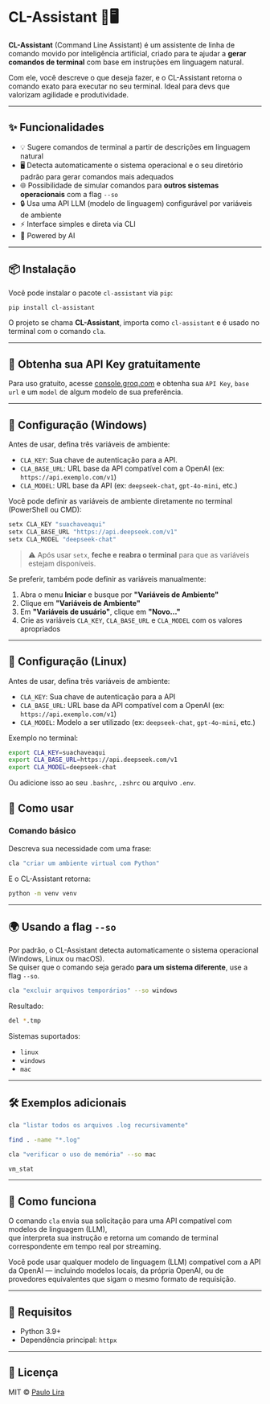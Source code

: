 # CL-Assistant 🤖🖥️

**CL-Assistant** (Command Line Assistant) é um assistente de linha de comando movido por inteligência artificial, criado para te ajudar a **gerar comandos de terminal** com base em instruções em linguagem natural.

Com ele, você descreve o que deseja fazer, e o CL-Assistant retorna o comando exato para executar no seu terminal. Ideal para devs que valorizam agilidade e produtividade.

---

## ✨ Funcionalidades

- 💡 Sugere comandos de terminal a partir de descrições em linguagem natural
- 🖥️ Detecta automaticamente o sistema operacional e o seu diretório padrão para gerar comandos mais adequados
- 🌐 Possibilidade de simular comandos para **outros sistemas operacionais** com a flag `--so`
- 🔒 Usa uma API LLM (modelo de linguagem) configurável por variáveis de ambiente
- ⚡ Interface simples e direta via CLI
- 🧠 Powered by AI

---

## 📦 Instalação

Você pode instalar o pacote `cl-assistant` via `pip`:

```bash
pip install cl-assistant
```

O projeto se chama **CL-Assistant**, importa como `cl-assistant` e é usado no terminal com o comando `cla`.

---

## 🔑 Obtenha sua API Key gratuitamente

Para uso gratuito, acesse [console.groq.com](https://console.groq.com) e obtenha sua `API Key`, `base url` e um `model` de algum modelo de sua preferência.

---

## 🔐 Configuração (Windows)

Antes de usar, defina três variáveis de ambiente:

- `CLA_KEY`: Sua chave de autenticação para a API.
- `CLA_BASE_URL`: URL base da API compatível com a OpenAI (ex: `https://api.exemplo.com/v1`)
- `CLA_MODEL`: URL base da API (ex: `deepseek-chat`, `gpt-4o-mini`, etc.)

Você pode definir as variáveis de ambiente diretamente no terminal (PowerShell ou CMD):

```powershell
setx CLA_KEY "suachaveaqui"
setx CLA_BASE_URL "https://api.deepseek.com/v1"
setx CLA_MODEL "deepseek-chat"
```

> ⚠️ Após usar `setx`, **feche e reabra o terminal** para que as variáveis estejam disponíveis.

Se preferir, também pode definir as variáveis manualmente:

1. Abra o menu **Iniciar** e busque por **"Variáveis de Ambiente"**  
2. Clique em **"Variáveis de Ambiente"**  
3. Em **"Variáveis de usuário"**, clique em **"Novo..."**  
4. Crie as variáveis `CLA_KEY`, `CLA_BASE_URL` e `CLA_MODEL` com os valores apropriados  

--- 

## 🔐 Configuração (Linux)

Antes de usar, defina três variáveis de ambiente:

- `CLA_KEY`: Sua chave de autenticação para a API
- `CLA_BASE_URL`: URL base da API compatível com a OpenAI (ex: `https://api.exemplo.com/v1`)
- `CLA_MODEL`: Modelo a ser utilizado (ex: `deepseek-chat`, `gpt-4o-mini`, etc.)

Exemplo no terminal:

```bash
export CLA_KEY=suachaveaqui
export CLA_BASE_URL=https://api.deepseek.com/v1
export CLA_MODEL=deepseek-chat
```

Ou adicione isso ao seu `.bashrc`, `.zshrc` ou arquivo `.env`.

## 🚀 Como usar

### Comando básico

Descreva sua necessidade com uma frase:

```bash
cla "criar um ambiente virtual com Python"
```

E o CL-Assistant retorna:

```bash
python -m venv venv
```

---

## 🌍 Usando a flag `--so`

Por padrão, o CL-Assistant detecta automaticamente o sistema operacional (Windows, Linux ou macOS).  
Se quiser que o comando seja gerado **para um sistema diferente**, use a flag `--so`.

```bash
cla "excluir arquivos temporários" --so windows
```

Resultado:

```bash
del *.tmp
```

Sistemas suportados:

- `linux`
- `windows`
- `mac`

---

## 🛠️ Exemplos adicionais

```bash
cla "listar todos os arquivos .log recursivamente"
```

```bash
find . -name "*.log"
```

```bash
cla "verificar o uso de memória" --so mac
```

```bash
vm_stat
```

---

## 🤖 Como funciona

O comando `cla` envia sua solicitação para uma API compatível com modelos de linguagem (LLM),  
que interpreta sua instrução e retorna um comando de terminal correspondente em tempo real por streaming.

Você pode usar qualquer modelo de linguagem (LLM) compatível com a API da OpenAI — incluindo modelos locais, da própria OpenAI, ou de provedores equivalentes que sigam o mesmo formato de requisição.

---

## 🧪 Requisitos

- Python 3.9+
- Dependência principal: `httpx`

---

## 📄 Licença

MIT © [Paulo Lira](https://github.com/PauloLiraDev)
